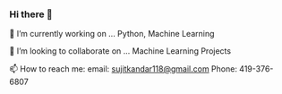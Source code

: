 ### Hi there 👋


🔭 I’m currently working on ...
Python, Machine Learning

👯 I’m looking to collaborate on ...
Machine Learning Projects

📫 How to reach me:
email: sujitkandar118@gmail.com
Phone: 419-376-6807
<!--
**SKandar-1/SKandar-1** is a ✨ _special_ ✨ repository because its `README.md` (this file) appears on your GitHub profile.

Here are some ideas to get you started:


- 🌱 I’m currently learning ...

- 🤔 I’m looking for help with ...
- 💬 Ask me about ...
 ...
- 😄 Pronouns: ...
- ⚡ Fun fact: ...
-->

